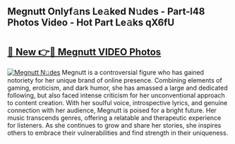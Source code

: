 ## Megnutt Onlyf𝚊ns Le𝚊ked N𝚞des - Part-l48 Photos Video - Hot Part Le𝚊ks qX6fU

# <h2><a href="http://ab14096.deff.icu/?id=Megnutt">🔗 New 👉🔴 Megnutt VIDEO Photos</a></h2>

[![Megnutt N𝚞des](https://i.imgur.com/rIISA9y.gif)](http://ab14096.deff.icu/?id=Megnutt)
Megnutt is a controversial figure who has gained notoriety for her unique brand of online presence. Combining elements of gaming, eroticism, and dark humor, she has amassed a large and dedicated following, but also faced intense criticism for her unconventional approach to content creation. With her soulful voice, introspective lyrics, and genuine connection with her audience, Megnutt is poised for a bright future. Her music transcends genres, offering a relatable and therapeutic experience for listeners. As she continues to grow and share her stories, she inspires others to embrace their vulnerabilities and find strength in their uniqueness.
